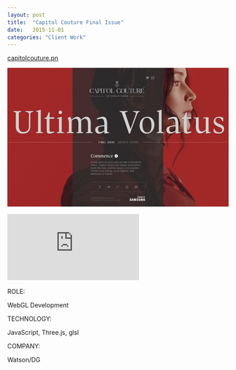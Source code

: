 ```yaml
---
layout: post
title:  "Capitol Couture Final Issue"
date:   2015-11-01
categories: "Client Work"
---
```

[capitolcouture.pn][workUrl]

[![xFiles](/images/2015/capitol-couture/img01.jpg)][workUrl]

<div class="video-wrapper">
<iframe src="https://player.vimeo.com/video/145689100?title=0&byline=0&portrait=0" frameborder="0" webkitallowfullscreen mozallowfullscreen allowfullscreen></iframe>
</div>

<div class="post-category">
<p class="post-title">ROLE:</p> 
<p class="post-value">WebGL Development</p>
</div>


<div class="post-category">
<p class="post-title">TECHNOLOGY:</p> 
<p class="post-value">JavaScript, Three.js, glsl</p>
</div>


<div class="post-category">
<p class="post-title">COMPANY:</p> 
<p class="post-value">Watson/DG</p>
</div>

[workUrl]: http://capitolcouture.pn
